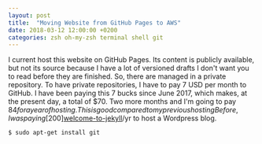 ```yaml
---
layout: post
title:  "Moving Website from GitHub Pages to AWS"
date: 2018-03-12 12:00:00 +0200
categories: zsh oh-my-zsh terminal shell git
---
```


I current host this website on GitHub Pages. Its content is publicly available, but not its source because I have a lot of versioned drafts I don't want you to read before they are finished. So, there are managed in a private repository. To have private repositories, I have to pay 7 USD per month to GitHub. I have been paying this 7 bucks since June 2017, which makes, at the present day, a total of $70. Two more months and I'm going to pay $84 for a year of hosting. This is good compared to my previous hosting Before, I was paying [$200][welcome-to-jekyll]/yr to host a Wordpress blog. 

    $ sudo apt-get install git

[welcome-to-jekyll]: http://www.hildeberto.com/2017/07/welcome-to-jekyll.html
